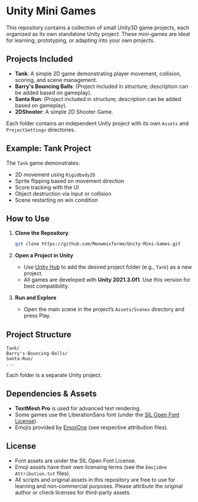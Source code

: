 # Unity Mini Games

This repository contains a collection of small Unity3D game projects, each organized as its own standalone Unity project. These mini-games are ideal for learning, prototyping, or adapting into your own projects.

## Projects Included

- **Tank**: A simple 2D game demonstrating player movement, collision, scoring, and scene management.
- **Barry's Bouncing Balls**: (Project included in structure; description can be added based on gameplay).
- **Santa Run**: (Project included in structure; description can be added based on gameplay).
- **2DShooter**: A simple 2D Shooter Game.

Each folder contains an independent Unity project with its own `Assets` and `ProjectSettings` directories.

## Example: Tank Project

The `Tank` game demonstrates:
- 2D movement using `Rigidbody2D`
- Sprite flipping based on movement direction
- Score tracking with the UI
- Object destruction via input or collision
- Scene restarting on win condition

## How to Use

1. **Clone the Repository**
    ```sh
    git clone https://github.com/Meowmixforme/Unity-Mini-Games.git
    ```

2. **Open a Project in Unity**
    - Use [Unity Hub](https://unity.com/download) to add the desired project folder (e.g., `Tank`) as a new project.
    - All games are developed with **Unity 2021.3.0f1**. Use this version for best compatibility.

3. **Run and Explore**
    - Open the main scene in the project’s `Assets/Scenes` directory and press Play.

## Project Structure

```
Tank/
Barry's-Bouncing-Balls/
Santa-Run/
...
```
Each folder is a separate Unity project.

## Dependencies & Assets

- **TextMesh Pro** is used for advanced text rendering.
- Some games use the LiberationSans font (under the [SIL Open Font License](https://scripts.sil.org/OFL)).
- Emojis provided by [EmojiOne](https://www.emojione.com/) (see respective attribution files).

## License

- Font assets are under the SIL Open Font License.
- Emoji assets have their own licensing terms (see the `EmojiOne Attribution.txt` files).
- All scripts and original assets in this repository are free to use for learning and non-commercial purposes. Please attribute the original author or check licenses for third-party assets.

